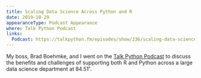 ```yaml
---
title: Scaling Data Science Across Python and R
date: 2019-10-29
appearanceType: Podcast Appearance
where: Talk Python Podcast
links:
  Podcast: https://talkpython.fm/episodes/show/236/scaling-data-science-across-python-and-r
---
```


My boss, Brad Boehmke, and I went on the [Talk Python Podcast](https://talkpython.fm/) to discuss the benefits and challenges of supporting both R and Python across a large data science department at 84.51˚.